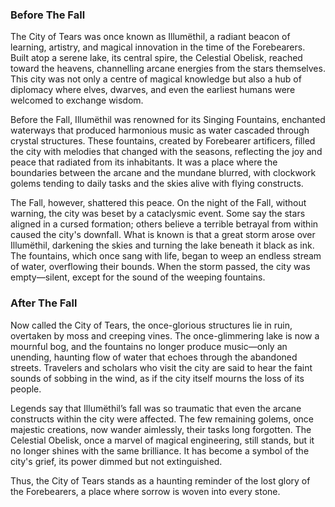 ### Before The Fall
The City of Tears was once known as Illumëthil, a radiant beacon of learning, artistry, and magical innovation in the time of the Forebearers. Built atop a serene lake, its central spire, the Celestial Obelisk, reached toward the heavens, channelling arcane energies from the stars themselves. This city was not only a centre of magical knowledge but also a hub of diplomacy where elves, dwarves, and even the earliest humans were welcomed to exchange wisdom.

Before the Fall, Illumëthil was renowned for its Singing Fountains, enchanted waterways that produced harmonious music as water cascaded through crystal structures. These fountains, created by Forebearer artificers, filled the city with melodies that changed with the seasons, reflecting the joy and peace that radiated from its inhabitants. It was a place where the boundaries between the arcane and the mundane blurred, with clockwork golems tending to daily tasks and the skies alive with flying constructs.

The Fall, however, shattered this peace. On the night of the Fall, without warning, the city was beset by a cataclysmic event. Some say the stars aligned in a cursed formation; others believe a terrible betrayal from within caused the city's downfall. What is known is that a great storm arose over Illumëthil, darkening the skies and turning the lake beneath it black as ink. The fountains, which once sang with life, began to weep an endless stream of water, overflowing their bounds. When the storm passed, the city was empty—silent, except for the sound of the weeping fountains.

### After The Fall
Now called the City of Tears, the once-glorious structures lie in ruin, overtaken by moss and creeping vines. The once-glimmering lake is now a mournful bog, and the fountains no longer produce music—only an unending, haunting flow of water that echoes through the abandoned streets. Travelers and scholars who visit the city are said to hear the faint sounds of sobbing in the wind, as if the city itself mourns the loss of its people.

Legends say that Illumëthil’s fall was so traumatic that even the arcane constructs within the city were affected. The few remaining golems, once majestic creations, now wander aimlessly, their tasks long forgotten. The Celestial Obelisk, once a marvel of magical engineering, still stands, but it no longer shines with the same brilliance. It has become a symbol of the city's grief, its power dimmed but not extinguished.

Thus, the City of Tears stands as a haunting reminder of the lost glory of the Forebearers, a place where sorrow is woven into every stone.